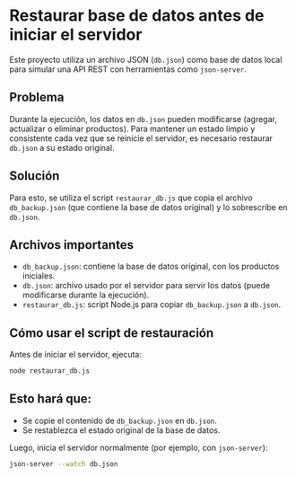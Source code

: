 # Restaurar base de datos antes de iniciar el servidor

Este proyecto utiliza un archivo JSON (`db.json`) como base de datos local para simular una API REST con herramientas como `json-server`.

## Problema

Durante la ejecución, los datos en `db.json` pueden modificarse (agregar, actualizar o eliminar productos). Para mantener un estado limpio y consistente cada vez que se reinicie el servidor, es necesario restaurar `db.json` a su estado original.

## Solución

Para esto, se utiliza el script `restaurar_db.js` que copia el archivo `db_backup.json` (que contiene la base de datos original) y lo sobrescribe en `db.json`.

## Archivos importantes

- `db_backup.json`: contiene la base de datos original, con los productos iniciales.  
- `db.json`: archivo usado por el servidor para servir los datos (puede modificarse durante la ejecución).  
- `restaurar_db.js`: script Node.js para copiar `db_backup.json` a `db.json`.

## Cómo usar el script de restauración

Antes de iniciar el servidor, ejecuta:

```bash
node restaurar_db.js
```
## Esto hará que:

- Se copie el contenido de `db_backup.json` en `db.json`.
- Se restablezca el estado original de la base de datos.

Luego, inicia el servidor normalmente (por ejemplo, con `json-server`):

```bash
json-server --watch db.json
